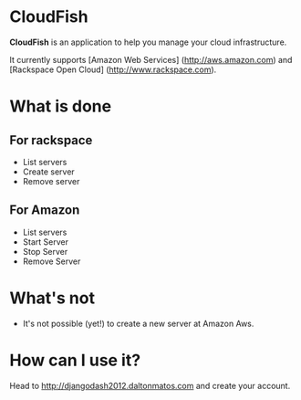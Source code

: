 CloudFish
==============

**CloudFish** is an application to help you manage your cloud infrastructure.

It currently supports [Amazon Web Services] (http://aws.amazon.com) and [Rackspace Open Cloud] (http://www.rackspace.com).


What is done
============

For rackspace
-------------

 * List servers
 * Create server
 * Remove server

For Amazon
-----------

 * List servers
 * Start Server
 * Stop Server
 * Remove Server


What's not
==========

 * It's not possible (yet!) to create a new server at Amazon Aws.

How can I use it?
=================

Head to http://djangodash2012.daltonmatos.com and create your account.
